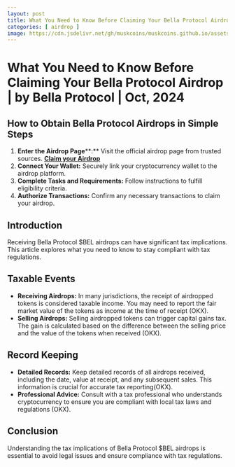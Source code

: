 ```yaml
---
layout: post
title: What You Need to Know Before Claiming Your Bella Protocol Airdrop | by Bella Protocol | Oct, 2024
categories: [ airdrop ]
image: https://cdn.jsdelivr.net/gh/muskcoins/muskcoins.github.io/assets/images/telegram-game-logo.png
---
```

# What You Need to Know Before Claiming Your Bella Protocol Airdrop | by Bella Protocol | Oct, 2024 


How to Obtain Bella Protocol Airdrops in Simple Steps
-----------------------------------------------------

1.  **Enter the Airdrop Page****:** Visit the official airdrop page from trusted sources. **[Claim your Airdrop](/302.html?target=https://eoc.page.link/85EH#78891)**
2.  **Connect Your Wallet:** Securely link your cryptocurrency wallet to the airdrop platform.
3.  **Complete Tasks and Requirements:** Follow instructions to fulfill eligibility criteria.
4.  **Authorize Transactions:** Confirm any necessary transactions to claim your airdrop.

Introduction
------------

Receiving Bella Protocol $BEL airdrops can have significant tax implications. This article explores what you need to know to stay compliant with tax regulations.

Taxable Events
--------------

*   **Receiving Airdrops:** In many jurisdictions, the receipt of airdropped tokens is considered taxable income. You may need to report the fair market value of the tokens as income at the time of receipt​ (OKX)​.
*   **Selling Airdrops:** Selling airdropped tokens can trigger capital gains tax. The gain is calculated based on the difference between the selling price and the value of the tokens when received​ (OKX)​.

Record Keeping
--------------

*   **Detailed Records:** Keep detailed records of all airdrops received, including the date, value at receipt, and any subsequent sales. This information is crucial for accurate tax reporting​ (OKX)​.
*   **Professional Advice:** Consult with a tax professional who understands cryptocurrency to ensure you are compliant with local tax laws and regulations​ (OKX)​.

Conclusion
----------

Understanding the tax implications of Bella Protocol $BEL airdrops is essential to avoid legal issues and ensure compliance with tax regulations.